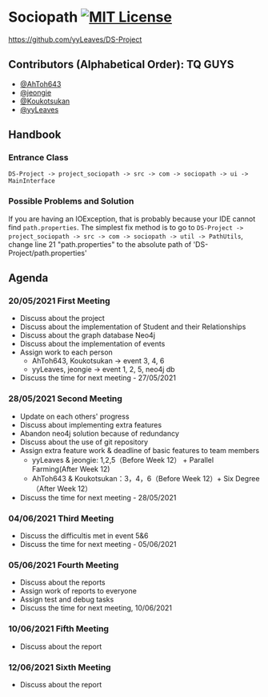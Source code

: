 # Sociopath <a href="https://mit-license.org/">![MIT License](https://img.shields.io/badge/license-MIT-blueviolet)</a>

https://github.com/yyLeaves/DS-Project

## Contributors (Alphabetical Order): TQ GUYS
+ [@AhToh643](https://github.com/AhToh643)
+ [@jeongie](https://github.com/jeongie)
+ [@Koukotsukan](https://github.com/Koukotsukan)
+ [@yyLeaves](https://github.com/yyLeaves)


## Handbook

### Entrance Class

`DS-Project -> project_sociopath -> src -> com -> sociopath -> ui -> MainInterface`

### Possible Problems and Solution

If you are having an IOException, that is probably because your IDE cannot find `path.properties`.
The simplest fix method is to go to `DS-Project -> project_sociopath -> src -> com -> sociopath -> util -> PathUtils`, change line 21 "path.properties" to the absolute path of 'DS-Project/path.properties'

## Agenda
### 20/05/2021 First Meeting
- Discuss about the project
- Discuss about the implementation of Student and their Relationships
- Discuss about the graph database Neo4j
- Discuss about the implementation of events
- Assign work to each person
  - AhToh643, Koukotsukan -> event 3, 4, 6
  - yyLeaves, jeongie -> event 1, 2, 5, neo4j db
- Discuss the time for next meeting - 27/05/2021

### 28/05/2021 Second Meeting
- Update on each others' progress
- Discuss about implementing extra features
- Abandon neo4j solution because of redundancy
- Discuss about the use of git repository
- Assign extra feature work & deadline of basic features to team members
  + yyLeaves & jeongie: 1,2,5（Before Week 12） + Parallel Farming(After Week 12)
  + AhToh643 & Koukotsukan：3，4，6（Before Week 12）+ Six Degree（After Week 12）
- Discuss the time for next meeting - 28/05/2021

### 04/06/2021 Third Meeting
- Discuss the difficultis met in event 5&6
- Discuss the time for next meeting - 05/06/2021

### 05/06/2021 Fourth Meeting
- Discuss about the reports
- Assign work of reports to everyone
- Assign test and debug tasks
- Discuss the time for next meeting, 10/06/2021

### 10/06/2021 Fifth Meeting
- Discuss about the report

### 12/06/2021 Sixth Meeting
- Discuss about the report
